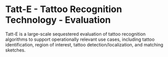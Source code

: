 # Tatt-E - Tattoo Recognition Technology - Evaluation

Tatt-E is a large-scale sequestered evaluation of tattoo recognition algorithms to support 
operationally relevant use cases, including tattoo identification, region of interest, 
tattoo detection/localization, and matching sketches.
